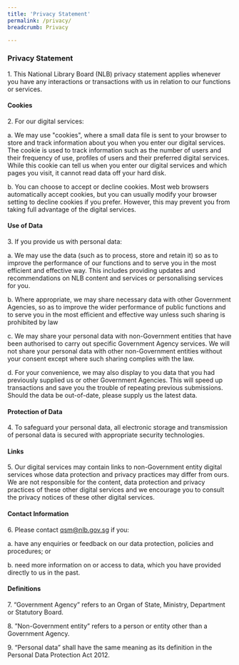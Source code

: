 ```yaml
---
title: 'Privacy Statement'
permalink: /privacy/
breadcrumb: Privacy

---
```



### **Privacy Statement**

<p>1. This National Library Board (NLB) privacy statement applies whenever you have any interactions or transactions with us in relation to our functions or services.</p>

#### Cookies

<p>2. For our digital services:</p>

<p>a. We may use "cookies", where a small data file is sent to your browser to store and track information about you when you enter our digital services. The cookie is used to track information such as the number of users and their frequency of use, profiles of users and their preferred digital services. While this cookie can tell us when you enter our digital services and which pages you visit, it cannot read data off your hard disk.</p>  

<p>b. You can choose to accept or decline cookies. Most web browsers automatically accept cookies, but you can usually modify your browser setting to decline cookies if you prefer. However, this may prevent you from taking full advantage of the digital services.</p>

#### Use of Data

<p>3. If you provide us with personal data:</p>

<p>a. We may use the data (such as to process, store and retain it) so as to improve the performance of our functions and to serve you in the most efficient and effective way. This includes providing updates and recommendations on NLB content and services or personalising services for you.</p>

<p>b. Where appropriate, we may share necessary data with other Government Agencies, so as to improve the wider performance of public functions and to serve you in the most efficient and effective way unless such sharing is prohibited by law</p>

<p>c. We may share your personal data with non-Government entities that have been authorised to carry out specific Government Agency services. We will not share your personal data with other non-Government entities without your consent except where such sharing complies with the law.</p>

<p>d. For your convenience, we may also display to you data that you had previously supplied us or other Government Agencies. This will speed up transactions and save you the trouble of repeating previous submissions. Should the data be out-of-date, please supply us the latest data.</p>

#### Protection of Data

<p>4. To safeguard your personal data, all electronic storage and transmission of personal data is secured with appropriate security technologies.</p>

#### Links

<p>5. Our digital services may contain links to non-Government entity digital services whose data protection and privacy practices may differ from ours.  We are not responsible for the content, data protection and privacy practices of these other digital services and we encourage you to consult the privacy notices of these other digital services.</p>

#### Contact Information

<p>6. Please contact <a href="mailto:qsm@nlb.gov.sg">qsm@nlb.gov.sg</a> if you:</p>

<p>a. have any enquiries or feedback on our data protection, policies and procedures; or</p>

<p>b. need more information on or access to data, which you have provided directly to us in the past.</p>

#### Definitions

<p>7. “Government Agency” refers to an Organ of State, Ministry, Department or Statutory Board.</p>

<p>8. ”Non-Government entity” refers to a person or entity other than a Government Agency.</p>

<p>9. “Personal data” shall have the same meaning as its definition in the Personal Data Protection Act 2012.</p>

